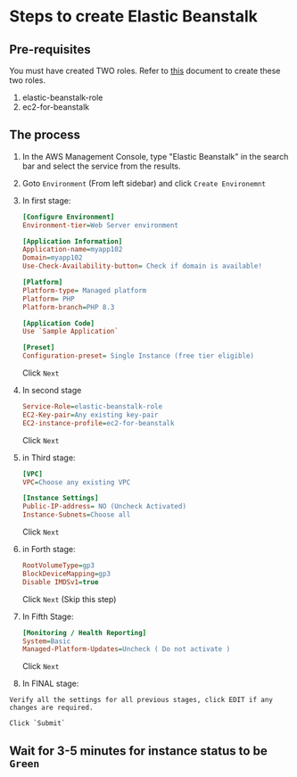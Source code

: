 # Steps to create Elastic Beanstalk

## Pre-requisites

You must have created TWO roles. Refer to [this](./iam-role-for-beanstalk.md) document to create these two roles.

1. elastic-beanstalk-role
1. ec2-for-beanstalk

## The process

1.  In the AWS Management Console, type "Elastic Beanstalk" in the search bar and select the service from the results.

1.  Goto `Environment` (From left sidebar) and click `Create Environemnt`
1.  In first stage:

    ```ini
    [Configure Environment]
    Environment-tier=Web Server environment

    [Application Information]
    Application-name=myapp102
    Domain=myapp102
    Use-Check-Availability-button= Check if domain is available!

    [Platform]
    Platform-type= Managed platform
    Platform= PHP
    Platform-branch=PHP 8.3

    [Application Code]
    Use `Sample Application`

    [Preset]
    Configuration-preset= Single Instance (free tier eligible)
    ```

    Click `Next`

1.  In second stage

    ```ini
    Service-Role=elastic-beanstalk-role
    EC2-Key-pair=Any existing key-pair
    EC2-instance-profile=ec2-for-beanstalk
    ```

    Click `Next`

1.  in Third stage:

    ```ini
    [VPC]
    VPC=Choose any existing VPC

    [Instance Settings]
    Public-IP-address= NO (Uncheck Activated)
    Instance-Subnets=Choose all
    ```

    Click `Next`

1.  in Forth stage:

    ```ini
    RootVolumeType=gp3
    BlockDeviceMapping=gp3
    Disable IMDSv1=true
    ```
    Click `Next` (Skip this step)

1.  In Fifth Stage:

    ```ini
    [Monitoring / Health Reporting]
    System=Basic
    Managed-Platform-Updates=Uncheck ( Do not activate )
    ```

    Click `Next`

1.   In FINAL stage:

    Verify all the settings for all previous stages, click EDIT if any changes are required.

    Click `Submit`

## Wait for 3-5 minutes for instance status to be `Green`


